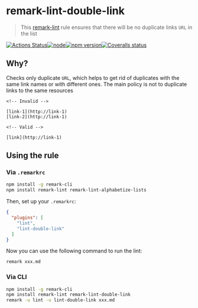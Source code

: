 # remark-lint-double-link
> This [remark-lint](https://github.com/wooorm/remark-lint) rule ensures that there will be no duplicate links `URL` in the list

[![Actions Status](https://github.com/Scrum/remark-lint-double-link/workflows/Actions%20Status/badge.svg?style=flat-square)](https://github.com/Scrum/remark-lint-double-link/actions?query=workflow%3A%22CI+tests%22)[![node](https://img.shields.io/node/v/remark-lint-double-link.svg?style=flat-square)]()[![npm version](https://img.shields.io/npm/v/remark-lint-double-link.svg?style=flat-square)](https://www.npmjs.com/package/remark-lint-double-link)[![Coveralls status](https://img.shields.io/coveralls/Scrum/remark-lint-double-link.svg?style=flat-square)](https://coveralls.io/r/Scrum/remark-lint-double-link)

## Why?
Checks only duplicate `URL`, which helps to get rid of duplicates with the same link names or with different ones. 
The main policy is not to duplicate links to the same resources


```Text
<!-- Invalid -->

[link-1](http://link-1)
[link-2](http://link-1)

<!-- Valid -->

[link](http://link-1)
```

## Using the rule

### Via `.remarkrc`

```bash
npm install -g remark-cli
npm install remark-lint remark-lint-alphabetize-lists
```

Then, set up your `.remarkrc`:

```JSON
{
  "plugins": [
    "lint",
    "lint-double-link"
  ]
}
```

Now you can use the following command to run the lint:

```bash
remark xxx.md
```

### Via CLI

```bash
npm install -g remark-cli
npm install remark-lint remark-lint-double-link
remark -u lint -u lint-double-link xxx.md
```
